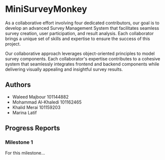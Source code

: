 # MiniSurveyMonkey

As a collaborative effort involving four dedicated contributors, our goal is to develop an advanced Survey Management System that facilitates seamless survey creation, user participation, and result analysis. Each collaborator brings a unique set of skills and expertise to ensure the success of this project.

Our collaborative approach leverages object-oriented principles to model survey components. Each collaborator's expertise contributes to a cohesive system that seamlessly integrates frontend and backend components while delivering visually appealing and insightful survey results.

## Authors
- Waleed Majbour 101144882
- Mohammad Al-Khaledi 101162465
- Khalid Merai 101159203
- Marina Latif

## Progress Reports
### Milestone 1
For this milestone...

